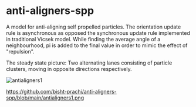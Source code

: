 # anti-aligners-spp
A model for anti-aligning self propelled particles. 
The orientation update rule is asynchronous as opposed the synchronous update rule implemented in traditional Vicsek model. 
While finding the average angle of a neighbourhood, pi is added to the final value in order to mimic the effect of "repulsion".

The steady state picture:
  Two alternating lanes consisting of particle clusters, moving in opposite directions respectively.
  
 
![antialigners1](https://user-images.githubusercontent.com/103419553/211003772-ab60ea33-4187-4a5c-b5b1-b95af355f438.png)

https://github.com/bisht-prachi/anti-aligners-spp/blob/main/antialigners1.png
